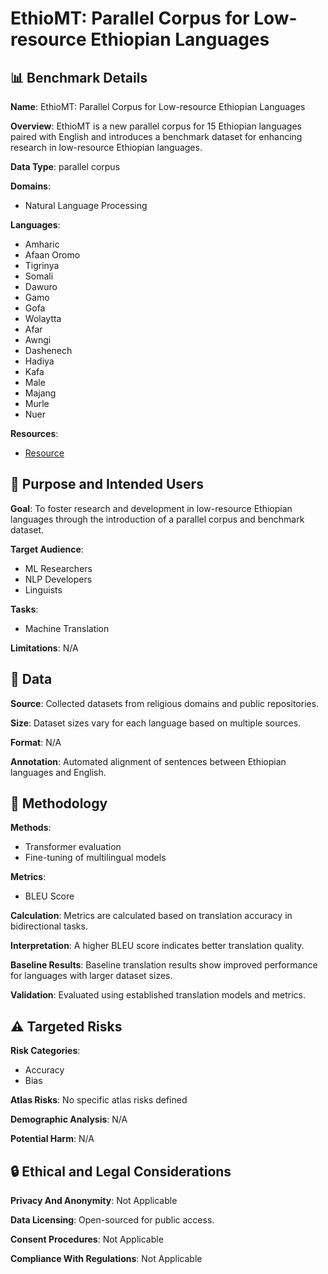 # EthioMT: Parallel Corpus for Low-resource Ethiopian Languages

## 📊 Benchmark Details

**Name**: EthioMT: Parallel Corpus for Low-resource Ethiopian Languages

**Overview**: EthioMT is a new parallel corpus for 15 Ethiopian languages paired with English and introduces a benchmark dataset for enhancing research in low-resource Ethiopian languages.

**Data Type**: parallel corpus

**Domains**:
- Natural Language Processing

**Languages**:
- Amharic
- Afaan Oromo
- Tigrinya
- Somali
- Dawuro
- Gamo
- Gofa
- Wolaytta
- Afar
- Awngi
- Dashenech
- Hadiya
- Kafa
- Male
- Majang
- Murle
- Nuer

**Resources**:
- [Resource](https://www.bible.com/)

## 🎯 Purpose and Intended Users

**Goal**: To foster research and development in low-resource Ethiopian languages through the introduction of a parallel corpus and benchmark dataset.

**Target Audience**:
- ML Researchers
- NLP Developers
- Linguists

**Tasks**:
- Machine Translation

**Limitations**: N/A

## 💾 Data

**Source**: Collected datasets from religious domains and public repositories.

**Size**: Dataset sizes vary for each language based on multiple sources.

**Format**: N/A

**Annotation**: Automated alignment of sentences between Ethiopian languages and English.

## 🔬 Methodology

**Methods**:
- Transformer evaluation
- Fine-tuning of multilingual models

**Metrics**:
- BLEU Score

**Calculation**: Metrics are calculated based on translation accuracy in bidirectional tasks.

**Interpretation**: A higher BLEU score indicates better translation quality.

**Baseline Results**: Baseline translation results show improved performance for languages with larger dataset sizes.

**Validation**: Evaluated using established translation models and metrics.

## ⚠️ Targeted Risks

**Risk Categories**:
- Accuracy
- Bias

**Atlas Risks**:
No specific atlas risks defined

**Demographic Analysis**: N/A

**Potential Harm**: N/A

## 🔒 Ethical and Legal Considerations

**Privacy And Anonymity**: Not Applicable

**Data Licensing**: Open-sourced for public access.

**Consent Procedures**: Not Applicable

**Compliance With Regulations**: Not Applicable
